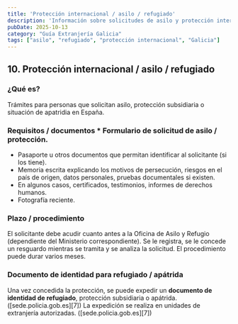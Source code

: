 ```yaml
---
title: 'Protección internacional / asilo / refugiado'
description: 'Información sobre solicitudes de asilo y protección internacional en Galicia.'
pubDate: 2025-10-13
category: "Guía Extranjería Galicia"
tags: ["asilo", "refugiado", "protección internacional", "Galicia"]
---
```

## 10. Protección internacional / asilo / refugiado 

### ¿Qué es? 
Trámites para personas que solicitan asilo, protección subsidiaria o situación de apatridia en España. 

### Requisitos / documentos * Formulario de solicitud de asilo / protección. 
* Pasaporte u otros documentos que permitan identificar al solicitante (si los tiene). 
* Memoria escrita explicando los motivos de persecución, riesgos en el país de origen, datos personales, pruebas documentales si existen. 
* En algunos casos, certificados, testimonios, informes de derechos humanos. 
* Fotografía reciente. 

### Plazo / procedimiento
El solicitante debe acudir cuanto antes a la Oficina de Asilo y Refugio (dependiente del Ministerio correspondiente). Se le registra, se le concede un resguardo mientras se tramita y se analiza la solicitud. El procedimiento puede durar varios meses. 

### Documento de identidad para refugiado / apátrida 
Una vez concedida la protección, se puede expedir un **documento de identidad de refugiado**, protección subsidiaria o apátrida. ([sede.policia.gob.es][7]) 
La expedición se realiza en unidades de extranjería autorizadas. ([sede.policia.gob.es][7])